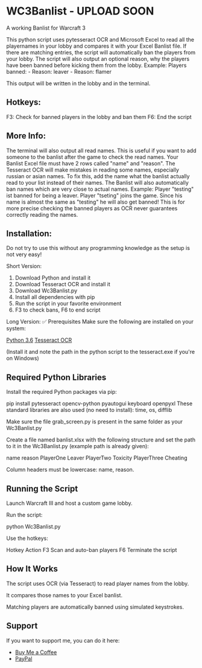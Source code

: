 # WC3Banlist - UPLOAD SOON
A working Banlist for Warcraft 3

This python script uses pytesseract OCR and Microsoft Excel to read all the playernames in your lobby and compares it with your Excel Banlist file.
If there are matching entries, the script will automatically ban the players from your lobby. The script will also output an optional reason, why the players have been banned before kicking them from the lobby. Example:
Players banned:
<name> - Reason: leaver
<name2> - Reason: flamer

This output will be written in the lobby and in the terminal.

## Hotkeys:
F3: Check for banned players in the lobby and ban them
F6: End the script

## More Info:
The terminal will also output all read names. This is useful if you want to add someone to the banlist after the game to check the read names.
Your Banlist Excel file must have 2 rows called "name" and "reason".
The Tesseract OCR will make mistakes in reading some names, especially russian or asian names. To fix this, add the name what the banlist actually read to your list instead of their names.
The Banlist will also automatically ban names which are very close to actual names. 
Example: 
Player "testing" ist banned for being a leaver.
Player "tseting" joins the game.
Since his name is almost the same as "testing" he will also get banned!
This is for more precise checking the banned players as OCR never guarantees correctly reading the names.

## Installation:
Do not try to use this without any programming knowledge as the setup is not very easy!

Short Version:
1. Download Python and install it
2. Download Tesseract OCR and install it
3. Download Wc3Banlist.py
4. Install all dependencies with pip
5. Run the script in your favorite environment
6. F3 to check bans, F6 to end script

Long Version:
✅ Prerequisites
Make sure the following are installed on your system:

[Python 3.6](https://www.python.org/downloads/)
[Tesseract OCR](https://github.com/tesseract-ocr/tesseract)

(Install it and note the path in the python script to the tesseract.exe if you're on Windows)

## Required Python Libraries
Install the required Python packages via pip:

pip install pytesseract opencv-python pyautogui keyboard openpyxl
These standard libraries are also used (no need to install):
time, os, difflib

Make sure the file grab_screen.py is present in the same folder as your Wc3Banlist.py

Create a file named banlist.xlsx with the following structure and set the path to it in the Wc3Banlist.py (example path is already given):

name	reason
PlayerOne	Leaver
PlayerTwo	Toxicity
PlayerThree	Cheating

Column headers must be lowercase: name, reason.

## Running the Script
Launch Warcraft III and host a custom game lobby.

Run the script:

python Wc3Banlist.py

Use the hotkeys:

Hotkey	Action
F3	Scan and auto-ban players
F6	Terminate the script

## How It Works
The script uses OCR (via Tesseract) to read player names from the lobby.

It compares those names to your Excel banlist.

Matching players are automatically banned using simulated keystrokes.

## Support

If you want to support me, you can do it here:

- [Buy Me a Coffee](https://buymeacoffee.com/RealFutureAi)
- [PayPal](https://paypal.me/FutureAI)

